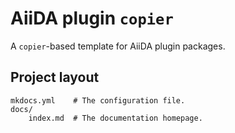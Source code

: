 # AiiDA plugin `copier`

A `copier`-based template for AiiDA plugin packages.

## Project layout

    mkdocs.yml    # The configuration file.
    docs/
        index.md  # The documentation homepage.
